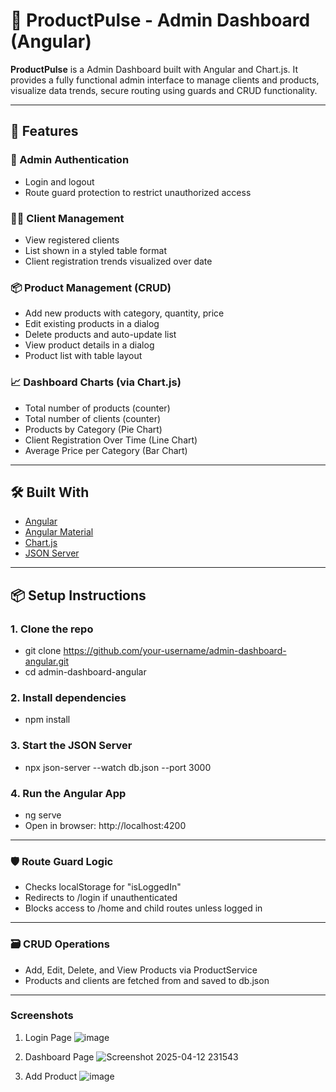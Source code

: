# 🚀 ProductPulse - Admin Dashboard (Angular)

**ProductPulse** is a Admin Dashboard built with Angular and Chart.js. It provides a fully functional admin interface to manage clients and products, visualize data trends, secure routing using guards and CRUD functionality.

---

## 🚀 Features

### 👤 Admin Authentication
- Login and logout
- Route guard protection to restrict unauthorized access

### 🧑‍💼 Client Management
- View registered clients
- List shown in a styled table format
- Client registration trends visualized over date

### 📦 Product Management (CRUD)
- Add new products with category, quantity, price
- Edit existing products in a dialog
- Delete products and auto-update list
- View product details in a dialog
- Product list with table layout

### 📈 Dashboard Charts (via Chart.js)
- Total number of products (counter)
- Total number of clients (counter)
- Products by Category (Pie Chart)
- Client Registration Over Time (Line Chart)
- Average Price per Category (Bar Chart)

---

## 🛠️ Built With

- [Angular](https://angular.io/)
- [Angular Material](https://material.angular.io/)
- [Chart.js](https://www.chartjs.org/)
- [JSON Server](https://github.com/typicode/json-server)

---

## 📦 Setup Instructions

### 1. Clone the repo
- git clone https://github.com/your-username/admin-dashboard-angular.git
- cd admin-dashboard-angular

### 2. Install dependencies
- npm install

### 3. Start the JSON Server
- npx json-server --watch db.json --port 3000

### 4. Run the Angular App
- ng serve
- Open in browser: http://localhost:4200

---

### 🛡️ Route Guard Logic
- Checks localStorage for "isLoggedIn"
- Redirects to /login if unauthenticated
- Blocks access to /home and child routes unless logged in

---


### 🗃️ CRUD Operations
- Add, Edit, Delete, and View Products via ProductService
- Products and clients are fetched from and saved to db.json

---

### Screenshots
1. Login Page
![image](https://github.com/user-attachments/assets/f7e184fe-6589-4459-bf19-bd42d556fddd)

2. Dashboard Page
![Screenshot 2025-04-12 231543](https://github.com/user-attachments/assets/20b9bbf2-f796-4d87-acef-748f5e7259dd)


3. Add Product
![image](https://github.com/user-attachments/assets/7d8300e1-5684-46f9-bf12-8e1cf5a14347)

